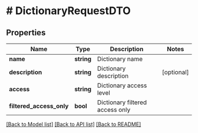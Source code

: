 # # DictionaryRequestDTO

## Properties

Name | Type | Description | Notes
------------ | ------------- | ------------- | -------------
**name** | **string** | Dictionary name |
**description** | **string** | Dictionary description | [optional]
**access** | **string** | Dictionary access level |
**filtered_access_only** | **bool** | Dictionary filtered access only |

[[Back to Model list]](../../README.md#models) [[Back to API list]](../../README.md#endpoints) [[Back to README]](../../README.md)
